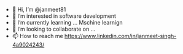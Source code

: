 - 👋 Hi, I’m @janmeet81
- 👀 I’m interested in software development
- 🌱 I’m currently learning ... Mschine learnign
- 💞️ I’m looking to collaborate on ...
- 📫 How to reach me https://www.linkedin.com/in/janmeet-singh-4a9024243/

<!---
janmeet81/janmeet81 is a ✨ special ✨ repository because its `README.md` (this file) appears on your GitHub profile.
You can click the Preview link to take a look at your changes.
--->
